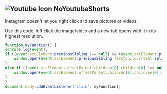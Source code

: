 ## ![Youtube Icon](/Media/yt24.png "NoYoutubeShorts") NoYoutubeShorts 

Instagram doesn't let you right click and save pictures or videos.

Use this code, left click the image/video and a new tab opens with it in its highest resolution.


```js
function myFunction() {
console.log(event);
if ((event.srcElement.previousSibling !== null) && (event.srcElement.previousSibling.firstChild.localName === "img")){
	window.open(event.srcElement.previousSibling.firstChild.srcset.split(",")[2].split(" ")[0]);
}
else if ((event.srcElement.offsetParent.children[0].children[0] !== null) && (event.srcElement.offsetParent.children[0].children[0].children[0].children[0].localName === "video")){
	window.open(event.srcElement.offsetParent.children[0].children[0].children[0].children[0].currentSrc);
}
}
document.body.addEventListener("click", myFunction);
```
